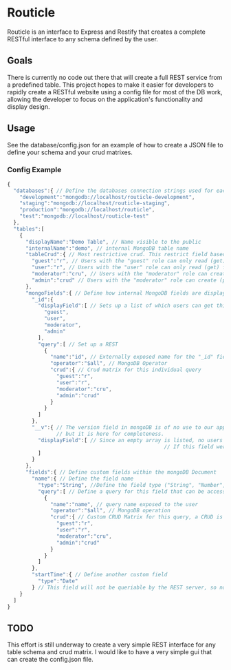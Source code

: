 # Routicle
Routicle is an interface to Express and Restify that creates a complete RESTful interface to any schema defined by the user.

## Goals
There is currently no code out there that will create a full REST service from
a predefined table. This project hopes to make it easier for developers to
rapidly create a RESTful website using a config file for most of the DB work,
allowing the developer to focus on the application's functionality and display
design.

## Usage
See the database/config.json for an example of how to create a JSON file to
define your schema and your crud matrixes.

### Config Example
```javascript
{
  "databases":{ // Define the databases connection strings used for each type of database
    "development":"mongodb://localhost/routicle-development",
    "staging":"mongodb://localhost/routicle-staging",
    "production":"mongodb://localhost/routicle",
    "test":"mongodb://localhost/routicle-test"
  },
  "tables":[
    {
      "displayName":"Demo Table", // Name visible to the public
      "internalName":"demo", // internal MongoDB table name
      "tableCrud":{ // Most restrictive crud. This restrict field based CRUDS further.
        "guest":"r", // Users with the "guest" role can only read (get) from any queries in this database
        "user":"r", // Users with the "user" role can only read (get) from any queries in this database
        "moderator":"cru", // Users with the "moderator" role can create (post), read (get), and update (put) any queries in this database
        "admin":"crud" // Users with the "moderator" role can create (post), read (get), update (put), and delete (delete) any queries in this database
      },
      "mongoFields":{ // Define how internal MongoDB fields are displayed and queried
        "_id":{
          "displayField":[ // Sets up a list of which users can get this field back in a query
            "guest",
            "user",
            "moderator",
            "admin"
          ],
          "query":[ // Set up a REST
            {
              "name":"id", // Externally exposed name for the "_id" field
              "operator":"$all", // MongoDB Operator
              "crud":{ // Crud matrix for this individual query
                "guest":"r",
                "user":"r",
                "moderator":"cru",
                "admin":"crud"
              }
            }
          ]
        },
        "__v":{ // The version field in mongoDB is of no use to our application, it does not need to be defined in the schema
                // but it is here for completeness.
          "displayField":[ // Since an empty array is listed, no users will be able to see this field
                                                   // If this field were null, or not included, the field would default to visible to all
          ]
        }
      },
      "fields":{ // Define custom fields within the mongoDB Document
        "name":{ // Define the field name
          "type":"String", //Define the field type ("String", "Number", "Date", "Array", "Object", "Boolean")
          "query":[ // Define a query for this field that can be accessed through REST
            {
              "name":"name", // query name exposed to the user
              "operator":"$all", // MongoDB operation
              "crud":{ // Custom CRUD Matrix for this query, a CRUD is required for each query
                "guest":"r",
                "user":"r",
                "moderator":"cru",
                "admin":"crud"
              }
            }
          ]
        },
        "startTime":{ // Define another custom field
          "type":"Date"
        } // This field will not be queriable by the REST server, so no more information is needed
    }
  ]
}
```

## TODO
This effort is still underway to create a very simple REST interface for any
table schema and crud matrix.  I would like to have a very simple gui that can
create the config.json file.
